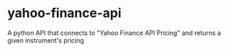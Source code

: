 # yahoo-finance-api
A python API that connects to "Yahoo Finance API Pricing" and returns a given instrument's pricing
